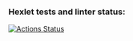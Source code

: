 ### Hexlet tests and linter status:
[![Actions Status](https://github.com/Pognelez/python-project-49/workflows/hexlet-check/badge.svg)](https://github.com/Pognelez/python-project-49/actions)